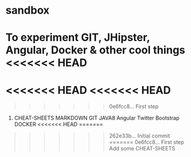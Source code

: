 # sandbox
To experiment GIT, JHipster, Angular, Docker &amp; other cool things
<<<<<<< HEAD
=======
<<<<<<< HEAD
<<<<<<< HEAD
=======
>>>>>>> 0e6fcc8... First step

1. CHEAT-SHEETS
    MARKDOWN
    GIT
    JAVA8
    Angular
    Twitter Bootstrap
    DOCKER
<<<<<<< HEAD
=======
>>>>>>> 262e33b... Initial commit
=======
>>>>>>> 0e6fcc8... First step
>>>>>>> Add some CHEAT-SHEETS
